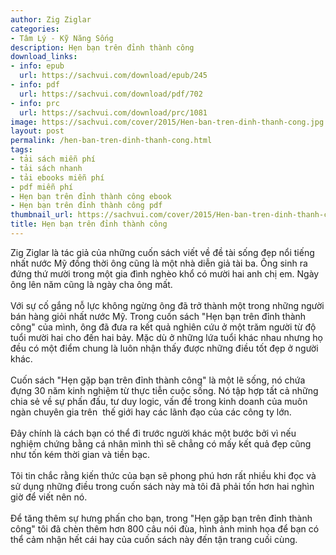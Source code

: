 ```yaml
---
author: Zig Ziglar
categories:
- Tâm Lý - Kỹ Năng Sống
description: Hẹn bạn trên đỉnh thành công
download_links:
- info: epub
  url: https://sachvui.com/download/epub/245
- info: pdf
  url: https://sachvui.com/download/pdf/702
- info: prc
  url: https://sachvui.com/download/prc/1081
image: https://sachvui.com/cover/2015/Hen-ban-tren-dinh-thanh-cong.jpg
layout: post
permalink: /hen-ban-tren-dinh-thanh-cong.html
tags:
- tải sách miễn phí
- tải sách nhanh
- tải ebooks miễn phí
- pdf miễn phí
- Hẹn bạn trên đỉnh thành công ebook
- Hẹn bạn trên đỉnh thành công pdf
thumbnail_url: https://sachvui.com/cover/2015/Hen-ban-tren-dinh-thanh-cong.jpg
title: Hẹn bạn trên đỉnh thành công
---
```


 <div class="item-desc text-justify"> <p>Zig Ziglar là tác giả của những cuốn sách viết về đề tài sống đẹp nổi tiếng nhất nước Mỹ đồng thời ông cũng là một nhà diễn giả tài ba. Ông sinh ra đứng thứ mười trong một gia đình nghèo khổ có mười hai anh chị em. Ngày ông lên năm cũng là ngày cha ông mất.<br><br>Với sự cố gắng nỗ lực không ngừng ông đã trở thành một trong những người bán hàng giỏi nhất nước Mỹ. Trong cuốn sách "Hẹn bạn trên đỉnh thành công" của mình, ông đã đưa ra kết quả nghiên cứu ở một trăm người từ độ tuổi mười hai cho đến hai bảy. Mặc dù ở những lứa tuổi khác nhau nhưng họ đều có một điểm chung là luôn nhận thấy được những điều tốt đẹp ở người khác.<br><br>Cuốn sách "Hẹn gặp bạn trên đỉnh thành công" là một lẽ sống, nó chứa đựng 30 năm kinh nghiệm từ thực tiễn cuộc sống. Nó tập hợp tất cả những chia sẻ về sự phấn đấu, tư duy logic, vấn đề trong kinh doanh của muôn ngàn chuyên gia trên  thế giới hay các lãnh đạo của các công ty lớn.<br><br>Đây chính là cách bạn có thể đi trước người khác một bước bởi vì nếu nghiệm chứng bằng cá nhân mình thì sẽ chẳng có mấy kết quả đẹp cũng như tốn kém thời gian và tiền bạc.<br><br>Tôi tin chắc rằng kiến thức của bạn sẽ phong phú hơn rất nhiều khi đọc và sử dụng những điều trong cuốn sách này mà tôi đã phải tốn hơn hai nghìn giờ để viết nên nó.<br><br>Để tăng thêm sự hưng phấn cho bạn, trong "Hẹn gặp bạn trên đỉnh thành công" tôi đã chèn thêm hơn 800 câu nói đùa, hình ảnh minh họa để bạn có thể cảm nhận hết cái hay của cuốn sách này đến tận trang cuối cùng.</p> </div>